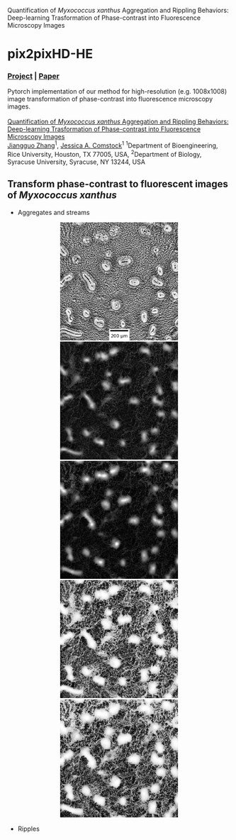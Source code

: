 Quantification of *Myxococcus xanthus* Aggregation and Rippling Behaviors: Deep-learning Trasformation of Phase-contrast into Fluorescence Microscopy Images

# pix2pixHD-HE
### [Project](https://github.com/IgoshinLab/pix2pixHD-HE/) | [Paper]() <br>
Pytorch implementation of our method for high-resolution (e.g. 1008x1008) image transformation of phase-contrast into fluorescence microscopy images. <br><br>
[Quantification of *Myxococcus xanthus* Aggregation and Rippling Behaviors: Deep-learning Trasformation of Phase-contrast into Fluorescence Microscopy Images](https://github.com/IgoshinLab/pix2pixHD-HE/)  
 [Jiangguo Zhang](https://JiangguoZhang.github.io/)<sup>1</sup>, [Jessica A. Comstock]()<sup>1</sup>
 <sup>1</sup>Department of Bioengineering, Rice University, Houston, TX 77005, USA, <sup>2</sup>Department of Biology, Syracuse University, Syracuse, NY 13244, USA  

## Transform phase-contrast to fluorescent images of *Myxococcus xanthus*
- Aggregates and streams
<p align='center'>
  <img title="Input phase-contrast image" src='imgs/aggregate/4g.png' width='266'/>
  <img title="Fluorescent image" src='imgs/aggregate/4a.png' width='266'/>
  <img title="Synthesized image" src='imgs/aggregate/4b.png' width='266'/>
  <img title="Histogram equalized fluorescent image" src='imgs/aggregate/4d.png' width='266'/>
  <img title="Histogram equalized synthesized image" src='imgs/aggregate/4e.png' width='266'/>
</p>

- Ripples

